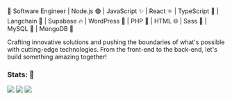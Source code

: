 🚀 Software Engineer | Node.js 🟢 | JavaScript ✨ | React ⚛️ | TypeScript 🦕 | Langchain 🔗 | Supabase 🔥 | WordPress 🔵 | PHP 🐘 | HTML 🌐 | Sass 💄 | MySQL 🐬 | MongoDB 🐧

Crafting innovative solutions and pushing the boundaries of what's possible with cutting-edge technologies. From the front-end to the back-end, let's build something amazing together!

### Stats: 🎇

<img src="https://streak-stats.demolab.com/?user=Kari-C&theme=elegant" />
<img src="https://my-github-stats-six.vercel.app/api?username=Kari-C&show_icons=true&theme=transparent" />
<img src="https://my-github-stats-six.vercel.app/api/top-langs?username=Kari-C&theme=transparent" />

<!--
**Kari-C/Kari-C** is a ✨ _special_ ✨ repository because its `README.md` (this file) appears on your GitHub profile.

Here are some ideas to get you started:

- 🔭 I’m currently working on ...
- 🌱 I’m currently learning ...
- 👯 I’m looking to collaborate on ...
- 🤔 I’m looking for help with ...
- 💬 Ask me about ...
- 📫 How to reach me: ...
- 😄 Pronouns: ...
- ⚡ Fun fact: ...
-->
